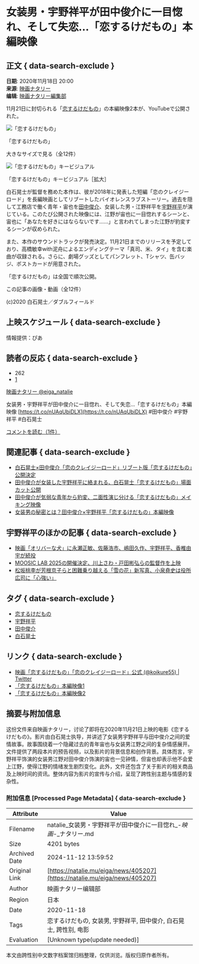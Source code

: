 # 女装男・宇野祥平が田中俊介に一目惚れ、そして失恋…「恋するけだもの」本編映像

## 正文 { data-search-exclude }


**日期**: 2020年11月18日 20:00  
**来源**: [映画ナタリー](https://natalie.mu/eiga/news/405207)  
**编辑**: [映画ナタリー編集部](https://natalie.mu/eiga/author/74)

11月21日に封切られる「[恋するけだもの](https://natalie.mu/eiga/film/184454)」の本編映像2本が、YouTubeで公開された。

![「恋するけだもの」](https://ogre.natalie.mu/media/news/eiga/2020/1009/koisurukedamono_202010_2.jpg?impolicy=hq&imwidth=730&imdensity=1)

「恋するけだもの」

大きなサイズで見る（全12件）

![「恋するけだもの」キービジュアル](https://ogre.natalie.mu/media/news/eiga/2020/1009/koisurukedamono_202010_5.jpg?imwidth=468&imdensity=1)

「恋するけだもの」キービジュアル［拡大］

白石晃士が監督を務めた本作は、彼が2018年に発表した短編「恋のクレイジーロード」を長編映画としてリブートしたバイオレンスラブストーリー。過去を隠して工務店で働く青年・宙也を[田中俊介](https://natalie.mu/eiga/artist/73328)、女装した男・江野祥平を[宇野祥平](https://natalie.mu/eiga/artist/28098)が演じている。このたび公開された映像には、江野が宙也に一目惚れするシーンと、宙也に「あなたを好きにはならないです……」と言われてしまった江野が豹変するシーンが収められた。

また、本作のサウンドトラックが発売決定。11月21日までのリリースを予定しており、高橋敏幸with泥舟によるエンディングテーマ「真司、米、タイ」を含む楽曲が収録される。さらに、劇場グッズとしてパンフレット、Tシャツ、缶バッジ、ポストカードが用意された。

「恋するけだもの」は全国で順次公開。

この記事の画像・動画（全12件）

(c)2020 白石晃士／ダブルフィールド

## 上映スケジュール { data-search-exclude }

情報提供：ぴあ

## 読者の反応 { data-search-exclude }

-   262
-   [1](https://natalie.mu/eiga/news/405207/comment)

[映画ナタリー @eiga_natalie](https://twitter.com/eiga_natalie)

女装男・宇野祥平が田中俊介に一目惚れ、そして失恋…「恋するけだもの」本編映像 [https://t.co/nUAqUbiDLX](https://t.co/nUAqUbiDLX) #田中俊介 #宇野祥平 #白石晃士

[コメントを読む（1件）](https://natalie.mu/eiga/news/405207/comment)

## 関連記事 { data-search-exclude }

- [白石晃士×田中俊介「恋のクレイジーロード」リブート版「恋するけだもの」公開決定](https://natalie.mu/eiga/news/364982)
- [田中俊介が女装した宇野祥平に絡まれる、白石晃士「恋するけだもの」場面カット公開](https://natalie.mu/eiga/news/399933)
- [田中俊介が気弱な青年から豹変、二面性演じ分ける「恋するけだもの」メイキング映像](https://natalie.mu/eiga/news/403411)
- [女装男の秘密とは？田中俊介×宇野祥平「恋するけだもの」本編映像](https://natalie.mu/eiga/news/407119)

## 宇野祥平のほかの記事 { data-search-exclude }

- [映画「オリバーな犬」に永瀬正敏、佐藤浩市、嶋田久作、宇野祥平、香椎由宇が続投](https://natalie.mu/eiga/news/598790)
- [MOOSIC LAB 2025の開催決定、川上さわ・戸田彬弘らの監督作を上映](https://natalie.mu/eiga/news/598484)
- [松坂桃李が芳根京子らと困難乗り越える「雪の花」新写真、小泉堯史は役所広司に「心強い」](https://natalie.mu/eiga/news/596335)

## タグ { data-search-exclude }

- [恋するけだもの](https://natalie.mu/eiga/film/184454)
- [宇野祥平](https://natalie.mu/eiga/artist/28098)
- [田中俊介](https://natalie.mu/eiga/artist/73328)
- [白石晃士](https://natalie.mu/eiga/artist/28214)

## リンク { data-search-exclude }

- [映画「恋するけだもの」「恋のクレイジーロード」公式 (@koikure55) | Twitter](https://twitter.com/koikure55)
- [「恋するけだもの」本編映像1](https://youtu.be/TAIbHOBJSuo)
- [「恋するけだもの」本編映像2](https://youtu.be/1xZvvxz0j8g)

## 摘要与附加信息

<!-- tcd_abstract -->
这份文件来自映画ナタリー，讨论了即将在2020年11月21日上映的电影《恋するけだもの》。影片由白石晃士执导，并讲述了女装男宇野祥平与田中俊介之间的爱情故事。故事围绕着一个隐藏过去的青年宙也与女装男江野之间的复杂情感展开。文件提供了两段本片的预告视频，以及影片的背景信息和创作背景。具体而言，宇野祥平饰演的女装男江野对田中俊介饰演的宙也一见钟情，但宙也却表示他不会爱上江野，使得江野的情绪发生剧烈变化。此外，文件还包含了关于影片的相关商品及上映时间的资讯。整体内容为影片的宣传与介绍，呈现了跨性别主题与情感的复杂性。
<!-- tcd_abstract_end -->

### 附加信息 [Processed Page Metadata] { data-search-exclude }

| Attribute       | Value                                  |
|-----------------|----------------------------------------|
| Filename        | natalie_女装男・宇野祥平が田中俊介に一目惚れ_-_映画_-_ナタリー.md                             |
| Size            | 4201 bytes                           |
| Archived Date   | 2024-11-12 13:59:52                             |
| Original Link   | [https://natalie.mu/eiga/news/405207](https://natalie.mu/eiga/news/405207)                       |
| Author          | 映画ナタリー编辑部                               |
| Region          | 日本                               |
| Date            | 2020-11-18                                 |
| Tags            | 恋するけだもの, 女装男, 宇野祥平, 田中俊介, 白石晃士, 跨性别, 电影                                 |
| Evaluation            | [Unknown type(update needed)]                                 |
<!-- tcd_table_end -->

本文由跨性别中文数字档案馆归档整理，仅供浏览。版权归原作者所有。
